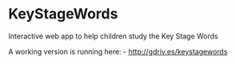 KeyStageWords
=============

Interactive web app to help children study the Key Stage Words

A working version is running here: - http://gdriv.es/keystagewords
